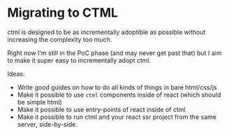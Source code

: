 # Migrating to CTML

ctml is designed to be as incrementally adoptible as possible without increasing the complexity too much.

Right now I'm still in the PoC phase (and may never get past that) but I aim to make it super easy to incrementally adopt ctml.

Ideas:

- Write good guides on how to do all kinds of things in bare html/css/js
- Make it possible to use `ctml` components inside of react (which should be simple html)
- Make it possible to use entry-points of react inside of ctml
- Make it possible to run ctml and your react ssr project from the same server, side-by-side.
